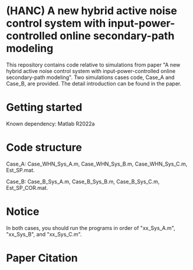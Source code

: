 # (HANC) A new hybrid active noise control system with input-power-controlled online secondary-path modeling
This repository contains code relative to simulations from paper "A new hybrid active noise control system with input-power-controlled online secondary-path modeling". Two simulations cases code, Case_A and Case_B, are provided. The detail introduction can be found in the paper.
# Getting started
Known dependency: Matlab R2022a
# Code structure
Case_A: Case_WHN_Sys_A.m, Case_WHN_Sys_B.m, Case_WHN_Sys_C.m, Est_SP.mat.

Case_B: Case_B_Sys_A.m, Case_B_Sys_B.m, Case_B_Sys_C.m, Est_SP_COR.mat.
# Notice
In both cases, you should run the programs in order of "xx_Sys_A.m", "xx_Sys_B", and "xx_Sys_C.m".
# Paper Citation
